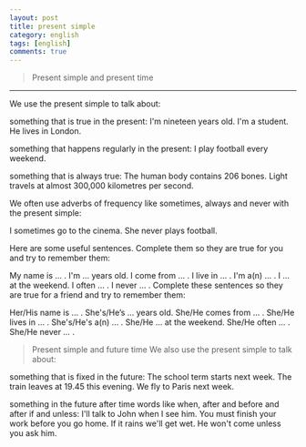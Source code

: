 ```yaml
---
layout: post
title: present simple
category: english
tags: [english]
comments: true
---
```


> Present simple and present time

---
We use the present simple to talk about:

something that is true in the present:
I'm nineteen years old.
I'm a student.
He lives in London.

something that happens regularly in the present:
I play football every weekend.

something that is always true:
The human body contains 206 bones.
Light travels at almost 300,000 kilometres per second.

We often use adverbs of frequency like sometimes, always and never with the present simple:

I sometimes go to the cinema.
She never plays football.

Here are some useful sentences. Complete them so they are true for you and try to remember them:

My name is … .
I'm … years old.
I come from … .
I live in … .	I'm a(n) … .
I … at the weekend.
I often … .
I never … .
Complete these sentences so they are true for a friend and try to remember them:

Her/His name is … .
She's/He’s … years old.
She/He comes from … .
She/He lives in … .	She's/He's a(n) … .
She/He … at the weekend.
She/He often … .
She/He never … .


> Present simple and future time
We also use the present simple to talk about:

something that is fixed in the future:
The school term starts next week.
The train leaves at 19.45 this evening.
We fly to Paris next week.

something in the future after time words like when, after and before and after if and unless:
I'll talk to John when I see him.
You must finish your work before you go home.
If it rains we'll get wet.
He won't come unless you ask him.

